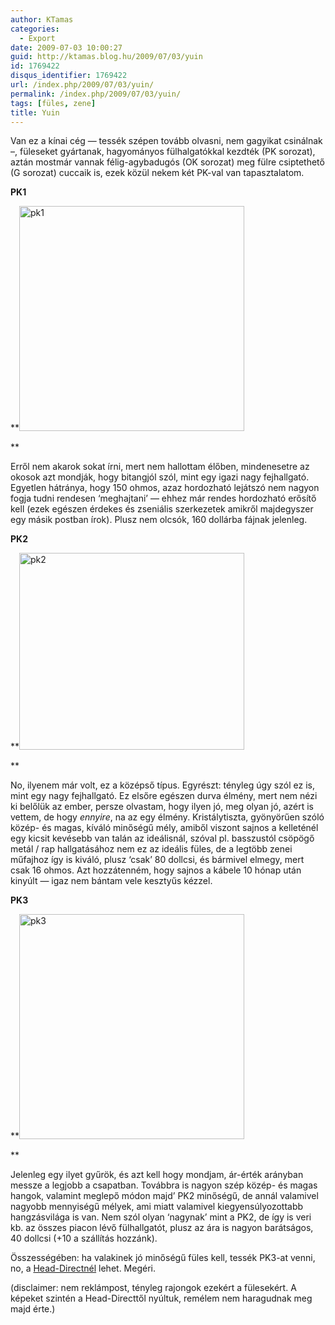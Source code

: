 ```yaml
---
author: KTamas
categories:
  - Export
date: 2009-07-03 10:00:27
guid: http://ktamas.blog.hu/2009/07/03/yuin
id: 1769422
disqus_identifier: 1769422
url: /index.php/2009/07/03/yuin/
permalink: /index.php/2009/07/03/yuin/
tags: [füles, zene]
title: Yuin
---
```


Van ez a kínai cég &#8212; tessék szépen tovább olvasni, nem gagyikat csinálnak &#8211;, füleseket gyártanak, hagyományos fülhalgatókkal kezdték (PK sorozat), aztán mostmár vannak félig-agybadugós (OK sorozat) meg fülre csiptethető (G sorozat) cuccaik is, ezek közül nekem két PK-val van tapasztalatom. 

**PK1** 

**[<img class="aligncenter size-full wp-image-643" title="pk1" src="http://ktamas.blog.hu/media/image/200907/pk1.jpg" alt="pk1" width="360" height="360" />](http://ktamas.blog.hu/media/image/200907/pk1.jpg)
  
** 

Erről nem akarok sokat írni, mert nem hallottam élőben, mindenesetre az okosok azt mondják, hogy bitangjól szól, mint egy igazi nagy fejhallgató. Egyetlen hátránya, hogy 150 ohmos, azaz hordozható lejátszó nem nagyon fogja tudni rendesen &#8216;meghajtani&#8217; &#8212; ehhez már rendes hordozható erősítő kell (ezek egészen érdekes és zseniális szerkezetek amikről majdegyszer egy másik postban írok). Plusz nem olcsók, 160 dollárba fájnak jelenleg. 

**PK2** 

**[<img class="aligncenter size-full wp-image-644" title="pk2" src="http://ktamas.blog.hu/media/image/200907/pk2.jpg" alt="pk2" width="360" height="315" />](http://ktamas.blog.hu/media/image/200907/pk2.jpg)
  
** 

No, ilyenem már volt, ez a középső típus. Egyrészt: tényleg úgy szól ez is, mint egy nagy fejhallgató. Ez elsőre egészen durva élmény, mert nem nézi ki belőlük az ember, persze olvastam, hogy ilyen jó, meg olyan jó, azért is vettem, de hogy _ennyire_, na az egy élmény. Kristálytiszta, gyönyörűen szóló közép- és magas, kíváló minőségű mély, amiből viszont sajnos a kelleténél egy kicsit kevésebb van talán az ideálisnál, szóval pl. basszustól csöpögő metál / rap hallgatásához nem ez az ideális füles, de a legtöbb zenei műfajhoz így is kiváló, plusz &#8216;csak&#8217; 80 dollcsi, és bármivel elmegy, mert csak 16 ohmos. Azt hozzátenném, hogy sajnos a kábele 10 hónap után kinyúlt &#8212; igaz nem bántam vele kesztyűs kézzel. 

**PK3** 

**[<img class="aligncenter size-full wp-image-645" title="pk3" src="http://ktamas.blog.hu/media/image/200907/pk3.jpg" alt="pk3" width="360" height="360" />](http://ktamas.blog.hu/media/image/200907/pk3.jpg)
  
** 

Jelenleg egy ilyet gyűrök, és azt kell hogy mondjam, ár-érték arányban messze a legjobb a csapatban. Továbbra is nagyon szép közép- és magas hangok, valamint meglepő módon majd&#8217; PK2 minőségű, de annál valamivel nagyobb mennyiségű mélyek, ami miatt valamivel kiegyensúlyozottabb hangzásvilága is van. Nem szól olyan &#8216;nagynak&#8217; mint a PK2, de így is veri kb. az összes piacon lévő fülhallgatót, plusz az ára is nagyon barátságos, 40 dollcsi (+10 a szállítás hozzánk). 

Összességében: ha valakinek jó minőségű füles kell, tessék PK3-at venni, no, a [Head-Directnél](http://head-direct.com/) lehet. Megéri. 

(disclaimer: nem reklámpost, tényleg rajongok ezekért a fülesekért. A képeket szintén a Head-Directtől nyúltuk, remélem nem haragudnak meg majd érte.)
